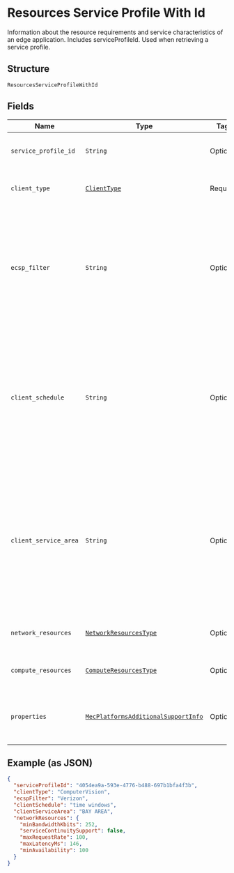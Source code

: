 
# Resources Service Profile With Id

Information about the resource requirements and service characteristics of an edge application. Includes serviceProfileId. Used when retrieving a service profile.

## Structure

`ResourcesServiceProfileWithId`

## Fields

| Name | Type | Tags | Description |
|  --- | --- | --- | --- |
| `service_profile_id` | `String` | Optional | Unique identifier for a service profile. |
| `client_type` | [`ClientType`](../../doc/models/client-type.md) | Required | The category of application client. |
| `ecsp_filter` | `String` | Optional | Identity of the preferred Edge Computing Service Provider.<br><br>**Constraints**: *Maximum Length*: `32`, *Pattern*: `^[A-Za-z0-9]{3,32}$` |
| `client_schedule` | `String` | Optional | The expected operation schedule of the application client (e.g. time windows).<br><br>**Constraints**: *Maximum Length*: `32`, *Pattern*: `^[A-Za-z0-9 ]{3,32}$` |
| `client_service_area` | `String` | Optional | The expected location(s) (e.g. route) of the hosting UE during the Client's operation schedule.<br><br>**Constraints**: *Maximum Length*: `32`, *Pattern*: `^[A-Za-z0-9 ]{3,32}$` |
| `network_resources` | [`NetworkResourcesType`](../../doc/models/network-resources-type.md) | Optional | Network resources of a service profile. |
| `compute_resources` | [`ComputeResourcesType`](../../doc/models/compute-resources-type.md) | Optional | Compute resources of a service profile. |
| `properties` | [`MecPlatformsAdditionalSupportInfo`](../../doc/models/mec-platforms-additional-support-info.md) | Optional | Additional service support information for the MEC platform. |

## Example (as JSON)

```json
{
  "serviceProfileId": "4054ea9a-593e-4776-b488-697b1bfa4f3b",
  "clientType": "ComputerVision",
  "ecspFilter": "Verizon",
  "clientSchedule": "time windows",
  "clientServiceArea": "BAY AREA",
  "networkResources": {
    "minBandwidthKbits": 252,
    "serviceContinuitySupport": false,
    "maxRequestRate": 100,
    "maxLatencyMs": 146,
    "minAvailability": 100
  }
}
```

